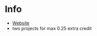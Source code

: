 
# Info
- [Website](https://netsec.ethz.ch/courses/cn-2025/)
- two projects for max 0.25 extra credit
